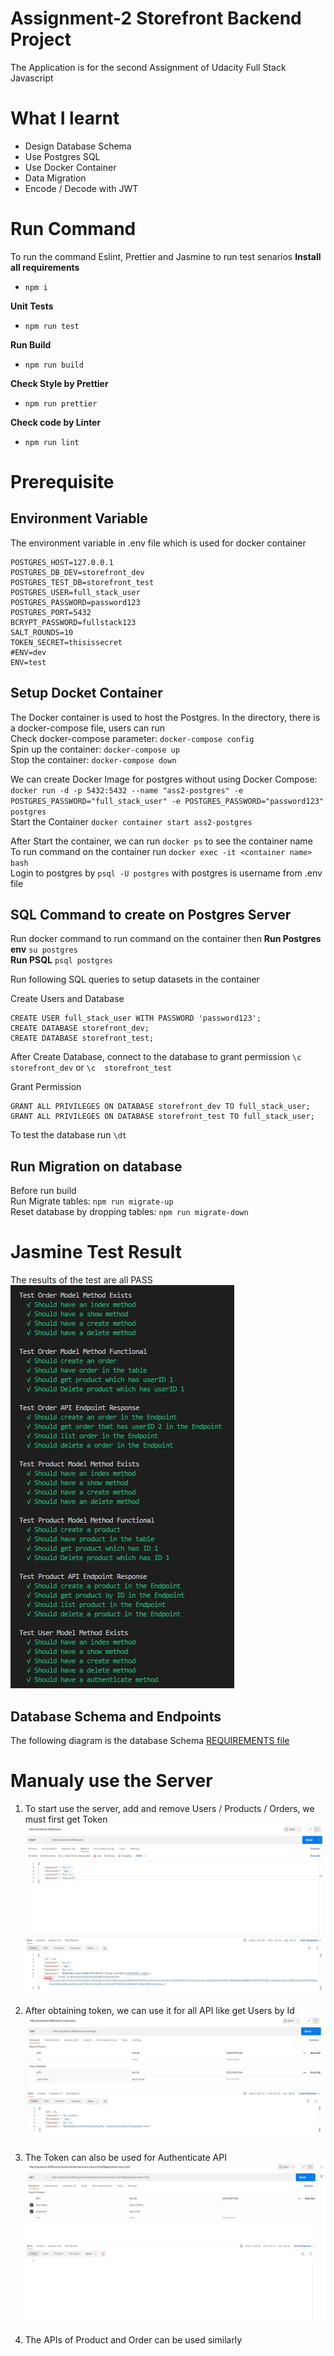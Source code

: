 # Assignment-2 Storefront Backend Project
The Application is for the second Assignment of Udacity Full Stack Javascript

# What I learnt
- Design Database Schema
- Use Postgres SQL
- Use Docker Container
- Data Migration
- Encode / Decode with JWT

# Run Command
To run the command Eslint, Prettier and Jasmine to run test senarios
**Install all requirements** <br/>
- `npm i` <br/>

**Unit Tests** <br/>
- `npm run test` <br/>

**Run Build** <br/>
- `npm run build` <br/>

**Check Style by Prettier** <br/>
- `npm run prettier` <br/>

**Check code by Linter** <br/>
- `npm run lint` <br/>

# Prerequisite
## Environment Variable
The environment variable in .env file which is used for docker container
```
POSTGRES_HOST=127.0.0.1
POSTGRES_DB_DEV=storefront_dev
POSTGRES_TEST_DB=storefront_test
POSTGRES_USER=full_stack_user
POSTGRES_PASSWORD=password123
POSTGRES_PORT=5432
BCRYPT_PASSWORD=fullstack123
SALT_ROUNDS=10
TOKEN_SECRET=thisissecret
#ENV=dev
ENV=test
```

## Setup Docket Container
The Docker container is used to host the Postgres. In the directory, there is a docker-compose file, users can run <br/>
Check docker-compose parameter: `docker-compose config` <br/>
Spin up the container: `docker-compose up` <br/>
Stop the container: `docker-compose down` <br/>

We can create Docker Image for postgres without using Docker Compose: `docker run -d -p 5432:5432 --name "ass2-postgres" -e POSTGRES_PASSWORD="full_stack_user" -e POSTGRES_PASSWORD="password123" postgres` <br/>
Start the Container `docker container start ass2-postgres` <br/>

After Start the container, we can run `docker ps` to see the container name <br/>
To run command on the container run `docker exec -it <container name> bash` <br/>
Login to postgres by `psql -U postgres` with postgres is username from .env file <br/>

## SQL Command to create on Postgres Server
Run docker command to run command on the container then
**Run Postgres env**
`su postgres` <br/>
**Run PSQL**
`psql postgres` <br/>

Run following SQL queries to setup datasets in the container <br/>

Create Users and Database  <br/>
```
CREATE USER full_stack_user WITH PASSWORD 'password123';
CREATE DATABASE storefront_dev;
CREATE DATABASE storefront_test;
```
After Create Database, connect to the database to grant permission
`\c  storefront_dev` or `\c  storefront_test`

Grant Permission  <br/>
```
GRANT ALL PRIVILEGES ON DATABASE storefront_dev TO full_stack_user;
GRANT ALL PRIVILEGES ON DATABASE storefront_test TO full_stack_user;
```

To test the database run `\dt`
## Run Migration on database
Before run build <br/>
Run Migrate tables: `npm run migrate-up` <br/>
Reset database by dropping tables: `npm run migrate-down` <br/>


# Jasmine Test Result
The results of the test are all PASS
![Test Result](https://github.com/NgoDuyVu1993/Assignment-2/blob/main/img/Test%20Result.jpg)

## Database Schema and Endpoints
The following diagram is the database Schema 
[REQUIREMENTS file](https://github.com/NgoDuyVu1993/Assignment-2/blob/main/img/Store%20front%20Database%20Schema.JPG)

# Manualy use the Server
1. To start use the server, add and remove Users / Products / Orders, we must first get Token
![Get Token](https://github.com/NgoDuyVu1993/Assignment-2/blob/main/img/Create%20New%20User.jpg)

2. After obtaining token, we can use it for all API like get Users by Id
![Get Users](https://github.com/NgoDuyVu1993/Assignment-2/blob/main/img/Get%20User%20by%20Id.jpg)

3. The Token can also be used for Authenticate API
![Authenticate](https://github.com/NgoDuyVu1993/Assignment-2/blob/main/img/Authenticate%20User.jpg)

4. The APIs of Product and Order can be used similarly